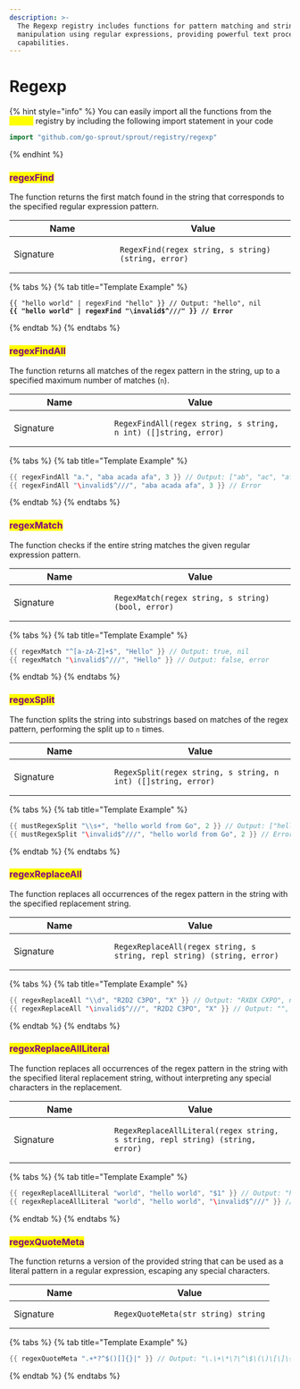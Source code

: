 ```yaml
---
description: >-
  The Regexp registry includes functions for pattern matching and string
  manipulation using regular expressions, providing powerful text processing
  capabilities.
---
```


# Regexp

{% hint style="info" %}
You can easily import all the functions from the <mark style="color:yellow;">`regexp`</mark> registry by including the following import statement in your code

```go
import "github.com/go-sprout/sprout/registry/regexp"
```
{% endhint %}

### <mark style="color:purple;">regexFind</mark>

The function returns the first match found in the string that corresponds to the specified regular expression pattern.

<table data-header-hidden><thead><tr><th width="174">Name</th><th>Value</th></tr></thead><tbody><tr><td>Signature</td><td><pre class="language-go"><code class="lang-go">RegexFind(regex string, s string) (string, error)
</code></pre></td></tr></tbody></table>

{% tabs %}
{% tab title="Template Example" %}
<pre class="language-go"><code class="lang-go">{{ "hello world" | regexFind "hello" }} // Output: "hello", nil
<strong>{{ "hello world" | regexFind "\invalid$^///" }} // Error
</strong></code></pre>
{% endtab %}
{% endtabs %}

### <mark style="color:purple;">regexFindAll</mark>

The function returns all matches of the regex pattern in the string, up to a specified maximum number of matches (`n`).

<table data-header-hidden><thead><tr><th width="164">Name</th><th>Value</th></tr></thead><tbody><tr><td>Signature</td><td><pre class="language-go"><code class="lang-go">RegexFindAll(regex string, s string, n int) ([]string, error)
</code></pre></td></tr></tbody></table>

{% tabs %}
{% tab title="Template Example" %}
```go
{{ regexFindAll "a.", "aba acada afa", 3 }} // Output: ["ab", "ac", "af"], nil
{{ regexFindAll "\invalid$^///", "aba acada afa", 3 }} // Error
```
{% endtab %}
{% endtabs %}

### <mark style="color:purple;">regexMatch</mark>

The function checks if the entire string matches the given regular expression pattern.

<table data-header-hidden><thead><tr><th width="164">Name</th><th>Value</th></tr></thead><tbody><tr><td>Signature</td><td><pre class="language-go"><code class="lang-go">RegexMatch(regex string, s string) (bool, error)
</code></pre></td></tr></tbody></table>

{% tabs %}
{% tab title="Template Example" %}
```go
{{ regexMatch "^[a-zA-Z]+$", "Hello" }} // Output: true, nil
{{ regexMatch "\invalid$^///", "Hello" }} // Output: false, error
```
{% endtab %}
{% endtabs %}

### <mark style="color:purple;">regexSplit</mark>

The function splits the string into substrings based on matches of the regex pattern, performing the split up to `n` times.

<table data-header-hidden><thead><tr><th width="164">Name</th><th>Value</th></tr></thead><tbody><tr><td>Signature</td><td><pre class="language-go"><code class="lang-go">RegexSplit(regex string, s string, n int) ([]string, error)
</code></pre></td></tr></tbody></table>

{% tabs %}
{% tab title="Template Example" %}
```go
{{ mustRegexSplit "\\s+", "hello world from Go", 2 }} // Output: ["hello", "world from Go"], nil
{{ mustRegexSplit "\invalid$^///", "hello world from Go", 2 }} // Error
```
{% endtab %}
{% endtabs %}

### <mark style="color:purple;">regexReplaceAll</mark>

The function replaces all occurrences of the regex pattern in the string with the specified replacement string.

<table data-header-hidden><thead><tr><th width="164">Name</th><th>Value</th></tr></thead><tbody><tr><td>Signature</td><td><pre class="language-go"><code class="lang-go">RegexReplaceAll(regex string, s string, repl string) (string, error)
</code></pre></td></tr></tbody></table>

{% tabs %}
{% tab title="Template Example" %}
```go
{{ regexReplaceAll "\\d", "R2D2 C3PO", "X" }} // Output: "RXDX CXPO", nil
{{ regexReplaceAll "\invalid$^///", "R2D2 C3PO", "X" }} // Output: "", error
```
{% endtab %}
{% endtabs %}

### <mark style="color:purple;">regexReplaceAllLiteral</mark>

The function replaces all occurrences of the regex pattern in the string with the specified literal replacement string, without interpreting any special characters in the replacement.

<table data-header-hidden><thead><tr><th width="164">Name</th><th>Value</th></tr></thead><tbody><tr><td>Signature</td><td><pre class="language-go"><code class="lang-go">RegexReplaceAllLiteral(regex string, s string, repl string) (string, error)
</code></pre></td></tr></tbody></table>

{% tabs %}
{% tab title="Template Example" %}
```go
{{ regexReplaceAllLiteral "world", "hello world", "$1" }} // Output: "hello $1", nil
{{ regexReplaceAllLiteral "world", "hello world", "\invalid$^///" }} // Output: "", error
```
{% endtab %}
{% endtabs %}

### <mark style="color:purple;">regexQuoteMeta</mark>

The function returns a version of the provided string that can be used as a literal pattern in a regular expression, escaping any special characters.

<table data-header-hidden><thead><tr><th width="164">Name</th><th>Value</th></tr></thead><tbody><tr><td>Signature</td><td><pre class="language-go"><code class="lang-go">RegexQuoteMeta(str string) string
</code></pre></td></tr></tbody></table>

{% tabs %}
{% tab title="Template Example" %}
```go
{{ regexQuoteMeta ".+*?^$()[]{}|" }} // Output: "\.\+\*\?\^\$\(\)\[\]\{\}\|"
```
{% endtab %}
{% endtabs %}

